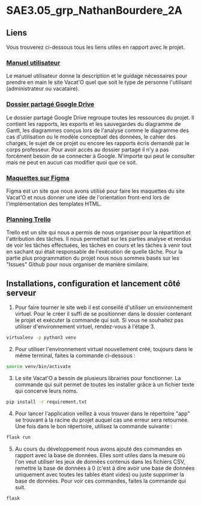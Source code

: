 # SAE3.05_grp_NathanBourdere_2A

## Liens
Vous trouverez ci-dessous tous les liens utiles en rapport avec le projet.

### [Manuel utilisateur](https://github.com/NathanBourdere/SAE3.05_grp_NathanBourdere_2A/wiki)
Le manuel utilisateur donne la description et le guidage nécessaires pour prendre en main le site Vacat'O quel que soit le type de personne l'utilisant (administrateur ou vacataire).

### [Dossier partagé Google Drive](https://drive.google.com/drive/folders/1n3ntdANdTEU4EXUBkdOFUPeqhCDqvSGY?usp=sharing)
Le dossier partagé Google Drive regroupe toutes les ressources du projet. Il contient les rapports, les exports et les sauvegardes du diagramme de Gantt, les diagrammes conçus lors de l'analyse comme le diagramme des cas d'utilisation ou le modèle conceptuel des données, le cahier des charges, le sujet de ce projet ou encore les rapports écris demandé par le corps professeur. Pour avoir accès au dossier partagé il n'y a pas forcément besoin de se connecter à Google. N'importe qui peut le consulter mais ne peut en aucun cas modifier quoi que ce soit.

### [Maquettes sur Figma](https://www.figma.com/file/6Ac3W80ETHOQVFtlyHYx3N/Vacataire?node-id=0%3A1)
Figma est un site que nous avons utilisé pour faire les maquettes du site Vacat'O et nous donner une idée de l'orientation front-end lors de l'implémentation des templates HTML.

### [Planning Trello](https://trello.com/invite/saes305/ATTI4c2f89044ce7c7d1f58ca0dca85d3adaB77ECDE7)
Trello est un site qui nous a permis de nous organiser pour la répartition et l'attribution des tâches. Il nous permettait sur les parties analyse et rendus de voir les tâches effectuées, les tâches en cours et les tâches à venir tout en sachant qui était responsable de l'exécution de quelle tâche. Pour la partie plus programmation du projet nous nous sommes basés sur les "Issues" Github pour nous organiser de manière similaire.

## Installations, configuration et lancement côté serveur

1. Pour faire tourner le site web il est conseillé d'utiliser un environnement virtuel. Pour le créer il suffi de se positionner dans le dossier contenant le projet et exécuter la commande qui suit. Si vous ne souhaitez pas utiliser d'environnement virtuel, rendez-vous à l'étape 3.
```sh
virtualenv -p python3 venv
```

2. Pour utiliser l'environnement virtuel nouvellement créé, toujours dans le même terminal, faites la commande ci-dessous :
```sh
source venv/bin/activate
```

3. Le site Vacat'O a besoin de plusieurs librairies pour fonctionner. La commande qui suit permet de toutes les installer grâce à un fichier texte qui concerve leurs noms.
```sh
pip install -r requirement.txt
```

4. Pour lancer l'application veillez à vous trouver dans le répertoire "app" se trouvant à la racine du projet auquel cas une erreur sera retournée. Une fois dans le bon répertoire, utilisez la commande suivante :
```sh
flask run
```

5. Au cours du développement nous avons ajouté des commandes en rapport avec la base de données. Elles sont utiles dans la mesure où l'on veut utiliser les jeux de données contenus dans les fichiers CSV, remettre la base de données à 0 (c'est à dire avoir une base de données uniquement avec toutes les tables étant vides) ou juste supprimer la base de données. Pour voir ces commandes, faites la commande qui suit.
```sh
flask
```
